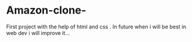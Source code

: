 # Amazon-clone-
First project with the help of html and css . In future when i will be best in web dev i will improve it...
